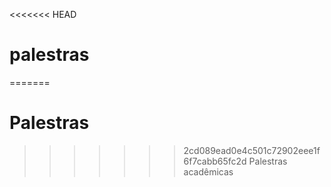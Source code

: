<<<<<<< HEAD
# palestras
=======
# Palestras
>>>>>>> 2cd089ead0e4c501c72902eee1f6f7cabb65fc2d
Palestras acadêmicas
